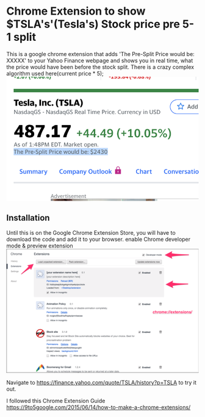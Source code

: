 # Chrome Extension to show $TSLA's'(Tesla's) Stock price pre 5-1 split

This is a google chrome extension that adds 'The Pre-Split Price would be: XXXXX' to your Yahoo Finance webpage and shows you in real time, what the price would have been before the stock split. There is a crazy complex algorithm used here(current price * 5);
![A preview of the added line](img/added_text.png)

## Installation

Until this is on the Google Chrome Extension Store, you will have to download the code and add it to your browser.
enable Chrome developer mode & preview extension
![Enable Dev Mode Extensions](img/extensionspagewborder.png)

Navigate to https://finance.yahoo.com/quote/TSLA/history?p=TSLA to try it out.

I followed this Chrome Extension Guide
https://9to5google.com/2015/06/14/how-to-make-a-chrome-extensions/
